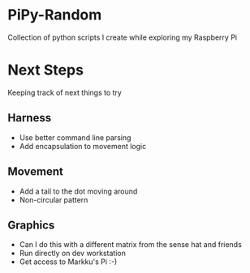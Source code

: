 # PiPy-Random
Collection of python scripts I create while exploring my Raspberry Pi

# Next Steps
Keeping track of next things to try
## Harness
* Use better command line parsing
* Add encapsulation to movement logic

## Movement
* Add a tail to the dot moving around
* Non-circular pattern

## Graphics
* Can I do this with a different matrix from the sense hat and friends
* Run directly on dev workstation
* Get access to Markku's Pi :-)